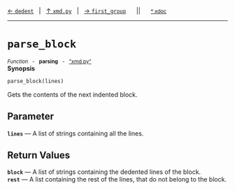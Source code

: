 [&#8592; `dedent`](xmd.py--dedent.md)&nbsp;&nbsp;&nbsp;|&nbsp;&nbsp;&nbsp;[&#8593; `xmd.py`](xmd.py.md)&nbsp;&nbsp;&nbsp;|&nbsp;&nbsp;&nbsp;[&#8594; `first_group`](xmd.py--first_group.md)&nbsp;&nbsp;&nbsp;&nbsp;&nbsp;&nbsp;||&nbsp;&nbsp;&nbsp;&nbsp;&nbsp;&nbsp;<small>[\* xdoc](../xdoc/xmd.py.xmd#L178)</small>
***

# `parse_block`
<small>*Function* &nbsp; - &nbsp; **parsing** &nbsp; - &nbsp; ["xmd.py"](../xmd.py)</small>  
**Synopsis**

```python
parse_block(lines)
```

Gets the contents of the next indented block.


## Parameter
**`lines`** &#8213; A list of strings containing all the lines.  
## Return Values
**`block`** &#8213; A list of strings containing the dedented lines of the block.  
**`rest`** &#8213; A list containing the rest of the lines, that do not belong to the block.  
